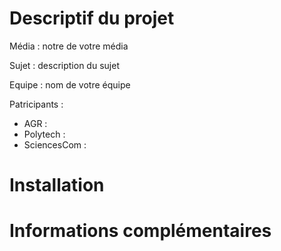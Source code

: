 # Descriptif du projet

Média : notre de votre média

Sujet : description du sujet

Equipe : nom de votre équipe

Patricipants : 
- AGR : 
- Polytech :
- SciencesCom :

# Installation

# Informations complémentaires
  

